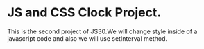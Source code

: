 # JS and CSS Clock Project.

This is the second project of JS30.We will change style inside of a javascript code and also we will use setInterval method.



